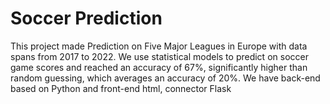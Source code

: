 # Soccer Prediction
This project made Prediction on Five Major Leagues in Europe with data spans from 2017 to 2022. We use statistical models to predict on soccer game scores and reached an accuracy of 67%, significantly higher than random guessing, which averages an accuracy of 20%. 
We have back-end based on Python and front-end html, connector Flask




